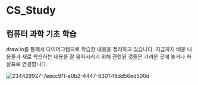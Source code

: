 # CS_Study
 컴퓨터 과학 기초 학습
 ---
 draw.io를 통해서 다이어그램으로 학습한 내용을 정리하고 있습니다.
 지금까지 배운 내용들과 새로 학습하는 내용을 잘 융화시키기 위해 관련된 것들은 가까운 곳에 놓거나 화살표로 연결합니다.
 

![234429927-7eecc9f1-e0b2-4447-8301-f9dd56ed500d](https://user-images.githubusercontent.com/46528018/234429981-23a8ea79-ee1c-4af8-8f66-72e703326188.svg)
